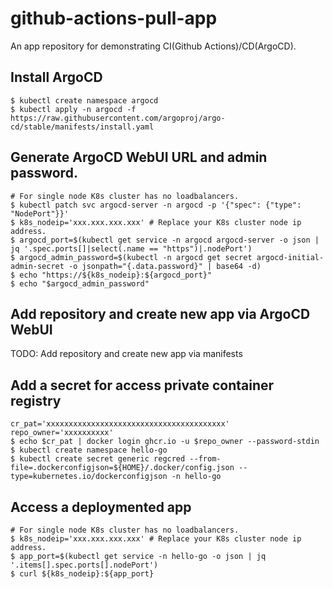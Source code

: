 # github-actions-pull-app
An app repository for demonstrating CI(Github Actions)/CD(ArgoCD).

## Install ArgoCD
```console
$ kubectl create namespace argocd
$ kubectl apply -n argocd -f https://raw.githubusercontent.com/argoproj/argo-cd/stable/manifests/install.yaml
```

## Generate ArgoCD WebUI URL and admin password.
```console
# For single node K8s cluster has no loadbalancers.
$ kubectl patch svc argocd-server -n argocd -p '{"spec": {"type": "NodePort"}}'
$ k8s_nodeip='xxx.xxx.xxx.xxx' # Replace your K8s cluster node ip address.
$ argocd_port=$(kubectl get service -n argocd argocd-server -o json | jq '.spec.ports[]|select(.name == "https")|.nodePort')
$ argocd_admin_password=$(kubectl -n argocd get secret argocd-initial-admin-secret -o jsonpath="{.data.password}" | base64 -d)
$ echo "https://${k8s_nodeip}:${argocd_port}"
$ echo "$argocd_admin_password"
```

## Add repository and create new app via ArgoCD WebUI
TODO: Add repository and create new app via manifests

## Add a secret for access private container registry
```console
cr_pat='xxxxxxxxxxxxxxxxxxxxxxxxxxxxxxxxxxxxxxxx'
repo_owner='xxxxxxxxxx'
$ echo $cr_pat | docker login ghcr.io -u $repo_owner --password-stdin
$ kubectl create namespace hello-go
$ kubectl create secret generic regcred --from-file=.dockerconfigjson=${HOME}/.docker/config.json --type=kubernetes.io/dockerconfigjson -n hello-go
```

## Access a deploymented app
```console
# For single node K8s cluster has no loadbalancers.
$ k8s_nodeip='xxx.xxx.xxx.xxx' # Replace your K8s cluster node ip address.
$ app_port=$(kubectl get service -n hello-go -o json | jq '.items[].spec.ports[].nodePort')
$ curl ${k8s_nodeip}:${app_port}
```